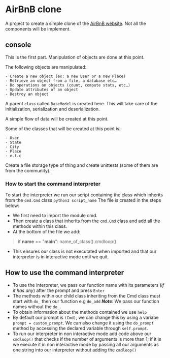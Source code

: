 # AirBnB clone

A project to create a simple clone of the [AirBnB website](https://airbnb.com).
Not all the components will be implement.

## console

This is the first part.
Manipulation of objects are done at this point.

The following objects are manipulated:

	- Create a new object (ex: a new User or a new Place)
	- Retrieve an object from a file, a database etc…
	- Do operations on objects (count, compute stats, etc…)
	- Update attributes of an object
	- Destroy an object

A parent `class` called `BaseModel` is created here.
This will take care of the initialization, serialization and deserialization.

A simple flow of data will be created at this point.

Some of the classes that will be created at this point is:

	- User
	- State
	- City
	- Place
	- e.t.c

Create a file storage type of thing and create unittests (some of them are from the community).

### How to start the command interpreter
To start the interpreter we run our script containing the class which inherits from the ```cmd.Cmd``` class ```python3 script_name```
The file is created in the steps below:

- We first need to import the module cmd.
- Then create a class that inherits from the ```cmd.Cmd``` class and add all the methods within this class.
- At the bottom of the file we add:

>if __name__ == "__main__":
>	name_of_class().cmdloop()

- This ensures our class is not executated when imported and that our interpreter is in interactive mode until we quit.

## How to use the command interpreter
- To use the interpreter, we pass our function name with its parameters (*if it has any*) after the prompt and press ```Enter```
- The methods within our child class inheriting from the Cmd class must start with ```do_``` then our function e.g ```do_add```
***Note***: We pass our function names without the ```do_```.
- To obtain information about the methods contained we use ```help```
- By default our prompt is ```(Cmd)```, we can change this by using a variabe ```prompt = custom_prompt```. We can also change it using the ```do_prompt``` method by accessing the declared variable through ```self.prompt```.
- To run our interpreter in non interactive mode add code above our ```cmdloop()``` that checks if the number of arguments is more than 1; if it is we execute it in non interactive mode by passing all our arguments as one string into our interpreter without adding the ```cmdloop()```
